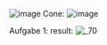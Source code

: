 ![image](https://github.com/user-attachments/assets/62ed08f2-91e6-4f3a-8dad-7e509642dbf9)
Cone: ![image](https://github.com/user-attachments/assets/da715756-95ed-4aa1-9eff-2a478735e738)

Aufgabe 1:
result: ![_70](https://github.com/user-attachments/assets/b6e1d2b9-f360-41a8-8ecd-36a5ebff3c77)

